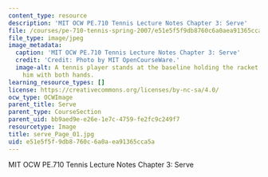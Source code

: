 ```yaml
---
content_type: resource
description: 'MIT OCW PE.710 Tennis Lecture Notes Chapter 3: Serve'
file: /courses/pe-710-tennis-spring-2007/e51e5f5f9db8760c6a0aea91365cca5a_serve_Page_01.jpg
file_type: image/jpeg
image_metadata:
  caption: 'MIT OCW PE.710 Tennis Lecture Notes Chapter 3: Serve'
  credit: 'Credit: Photo by MIT OpenCourseWare.'
  image-alt: A tennis player stands at the baseline holding the racket in front of
    him with both hands.
learning_resource_types: []
license: https://creativecommons.org/licenses/by-nc-sa/4.0/
ocw_type: OCWImage
parent_title: Serve
parent_type: CourseSection
parent_uid: bb9aed9e-e26e-1e7c-4759-fe2fc9c249f7
resourcetype: Image
title: serve_Page_01.jpg
uid: e51e5f5f-9db8-760c-6a0a-ea91365cca5a
---
```

MIT OCW PE.710 Tennis Lecture Notes Chapter 3: Serve